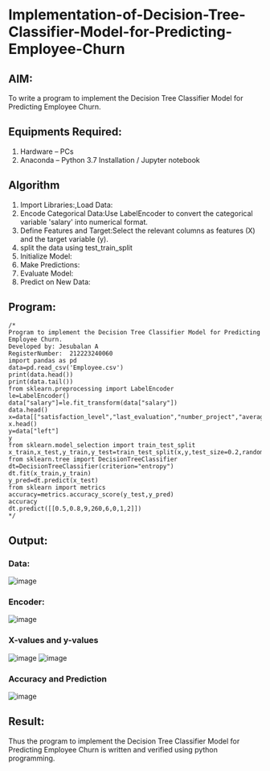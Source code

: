 # Implementation-of-Decision-Tree-Classifier-Model-for-Predicting-Employee-Churn

## AIM:
To write a program to implement the Decision Tree Classifier Model for Predicting Employee Churn.

## Equipments Required:
1. Hardware – PCs
2. Anaconda – Python 3.7 Installation / Jupyter notebook

## Algorithm
1. Import Libraries:,Load Data:
2. Encode Categorical Data:Use LabelEncoder to convert the categorical variable 'salary' into numerical format.
3. Define Features and Target:Select the relevant columns as features (X) and the target variable (y).
4. split the data using test_train_split
5. Initialize Model:
6. Make Predictions:
7. Evaluate Model:
8. Predict on New Data:



## Program:
```
/*
Program to implement the Decision Tree Classifier Model for Predicting Employee Churn.
Developed by: Jesubalan A
RegisterNumber:  212223240060
import pandas as pd
data=pd.read_csv('Employee.csv')
print(data.head())
print(data.tail())
from sklearn.preprocessing import LabelEncoder
le=LabelEncoder()
data["salary"]=le.fit_transform(data["salary"])
data.head()
x=data[["satisfaction_level","last_evaluation","number_project","average_montly_hours","time_spend_company","Work_accident","promotion_last_5years","salary"]]
x.head()
y=data["left"]
y
from sklearn.model_selection import train_test_split
x_train,x_test,y_train,y_test=train_test_split(x,y,test_size=0.2,random_state=100)
from sklearn.tree import DecisionTreeClassifier
dt=DecisionTreeClassifier(criterion="entropy")
dt.fit(x_train,y_train)
y_pred=dt.predict(x_test)
from sklearn import metrics
accuracy=metrics.accuracy_score(y_test,y_pred)
accuracy
dt.predict([[0.5,0.8,9,260,6,0,1,2]])
*/
```

## Output:
### Data:
![image](https://github.com/Jeshwanthkumarpayyavula/Implementation-of-Decision-Tree-Classifier-Model-for-Predicting-Employee-Churn/assets/145742402/fbee3684-7675-41ee-882a-23a35298abe3)
### Encoder:
![image](https://github.com/Jeshwanthkumarpayyavula/Implementation-of-Decision-Tree-Classifier-Model-for-Predicting-Employee-Churn/assets/145742402/e5b1cfe0-435a-4a40-b537-f81daf2497dc)
### X-values and y-values
![image](https://github.com/Jeshwanthkumarpayyavula/Implementation-of-Decision-Tree-Classifier-Model-for-Predicting-Employee-Churn/assets/145742402/02eb9fc1-8a0f-4e3d-bfea-980444d3e35a)
![image](https://github.com/Jeshwanthkumarpayyavula/Implementation-of-Decision-Tree-Classifier-Model-for-Predicting-Employee-Churn/assets/145742402/b7dbbf0a-176b-42f8-9c05-bae5f811696c)
### Accuracy and Prediction
![image](https://github.com/Jeshwanthkumarpayyavula/Implementation-of-Decision-Tree-Classifier-Model-for-Predicting-Employee-Churn/assets/145742402/bef4cc93-2dd4-47d8-9d9b-bc8f528e1e71)




## Result:
Thus the program to implement the  Decision Tree Classifier Model for Predicting Employee Churn is written and verified using python programming.
